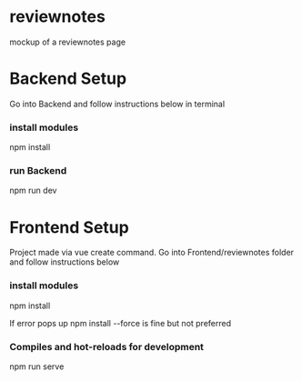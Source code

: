 # reviewnotes

mockup of a reviewnotes page

# Backend Setup
Go into Backend and follow instructions below in terminal
### install modules
npm install

### run Backend
npm run dev

# Frontend Setup
Project made via vue create command.
Go into Frontend/reviewnotes folder and follow instructions below

### install modules
npm install

If error pops up npm install --force is fine but not preferred

### Compiles and hot-reloads for development
npm run serve
